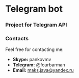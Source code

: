 # Telegram bot

### Project for Telegram API


### Contacts
Feel free for contacting me:
- **Skype:** pankovmv
- **Telegram:** @fourbarman
- **Email:** maks.java@yandex.ru